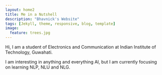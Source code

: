 ```yaml
---
layout: home2
title: Me in a Nutshell
description: "Bhavnick's Website"
tags: [Jekyll, theme, responsive, blog, template]
image:
  feature: trees.jpg
---
```

Hi, I am a student of Electronics and Communication at Indian Institute of Technology, Guwahati.

I am interesting in anything and everything AI, but I am currently focusing on learning NLP, NLU and NLG. 
